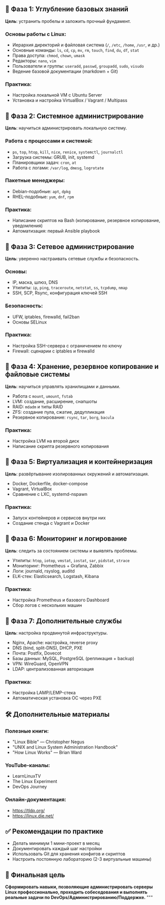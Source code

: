 

## 🧩 Фаза 1: Углубление базовых знаний
**Цель**: устранить пробелы и заложить прочный фундамент.

### Основы работы с Linux:
- Иерархия директорий и файловая система (`/`, `/etc`, `/home`, `/usr`, и др.)
- Основные команды: `ls`, `cd`, `cp`, `mv`, `rm`, `touch`, `find`, `du`, `df`, `stat`
- Права доступа: `chmod`, `chown`, `umask`
- Редакторы: `nano`, `vim`
- Пользователи и группы: `useradd`, `passwd`, `groupadd`, `sudo`, `visudo`
- Ведение базовой документации (markdown + Git)

### Практика:
- Настройка локальной VM с Ubuntu Server
- Установка и настройка VirtualBox / Vagrant / Multipass

## 🧩 Фаза 2: Системное администрирование
**Цель**: научиться администрировать локальную систему.

### Работа с процессами и системой:
- `ps`, `top`, `htop`, `kill`, `nice`, `renice`, `systemctl`, `journalctl`
- Загрузка системы: GRUB, init, systemd
- Планировщики задач: `cron`, `at`
- Работа с логами: `/var/log`, `dmesg`, `logrotate`

### Пакетные менеджеры:
- Debian-подобные: `apt`, `dpkg`
- RHEL-подобные: `yum`, `dnf`, `rpm`

### Практика:
- Написание скриптов на Bash (копирование, резервное копирование, уведомления)
- Автоматизация: первый Ansible playbook

## 🧩 Фаза 3: Сетевое администрирование
**Цель**: уверенно настраивать сетевые службы и безопасность.

### Основы:
- IP, маска, шлюз, DNS
- Утилиты: `ip`, `ping`, `traceroute`, `netstat`, `ss`, `tcpdump`, `nmap`
- SSH, SCP, Rsync, конфигурация ключей SSH

### Безопасность:
- UFW, iptables, firewalld, fail2ban
- Основы SELinux

### Практика:
- Настройка SSH-сервера с ограничением по ключу
- Firewall: сценарии с iptables и firewalld

## 🧩 Фаза 4: Хранение, резервное копирование и файловые системы
**Цель**: научиться управлять хранилищами и данными.

- Работа с `mount`, `umount`, `fstab`
- LVM: создание, расширение, снапшоты
- RAID: `mdadm` и типы RAID
- ZFS: создание пула, сжатие, дедупликация
- Резервное копирование: `rsync`, `tar`, `borg`, `bacula`

### Практика:
- Настройка LVM на второй диск
- Написание скрипта резервного копирования

## 🧩 Фаза 5: Виртуализация и контейнеризация
**Цель**: развёртывание изолированных окружений и автоматизация.

- Docker, Dockerfile, docker-compose
- Vagrant, VirtualBox
- Сравнение с LXC, systemd-nspawn

### Практика:
- Запуск контейнеров и сервисов внутри них
- Создание стенда с Vagrant и Docker

## 🧩 Фаза 6: Мониторинг и логирование
**Цель**: следить за состоянием системы и выявлять проблемы.

- Утилиты: `htop`, `iotop`, `vmstat`, `iostat`, `sar`, `pidstat`, `strace`
- Мониторинг: Prometheus + Grafana, Zabbix
- Логи: journald, rsyslog, auditd
- ELK-стек: Elasticsearch, Logstash, Kibana

### Практика:
- Настройка Prometheus и базового Dashboard
- Сбор логов с нескольких машин

## 🧩 Фаза 7: Дополнительные службы
**Цель**: настройка продвинутой инфраструктуры.

- Nginx, Apache: настройка, reverse proxy
- DNS (bind, split-DNS), DHCP, PXE
- Почта: Postfix, Dovecot
- Базы данных: MySQL, PostgreSQL (репликация + backup)
- VPN: WireGuard, OpenVPN
- LDAP: централизованная авторизация

### Практика:
- Настройка LAMP/LEMP-стека
- Автоматическая установка ОС через PXE


## 🛠 Дополнительные материалы

### Полезные книги:
- \"Linux Bible\" — Christopher Negus
- \"UNIX and Linux System Administration Handbook\"
- \"How Linux Works\" — Brian Ward

### YouTube-каналы:
- LearnLinuxTV
- The Linux Experiment
- DevOps Journey

### Онлайн-документация:
- https://tldp.org/
- https://linux.die.net/

## ✅ Рекомендации по практике
- Делать минимум 1 мини-проект в месяц
- Документировать каждый шаг настройки
- Использовать Git для хранения конфигов и скриптов
- Настроить постоянную лабораторию (2-3 виртуальные машины)

## 🏁 Финальная цель
**Сформировать навыки, позволяющие администрировать серверы Linux профессионально, проходить собеседования и выполнять реальные задачи по DevOps/Администрированию/Поддержке.**
"""